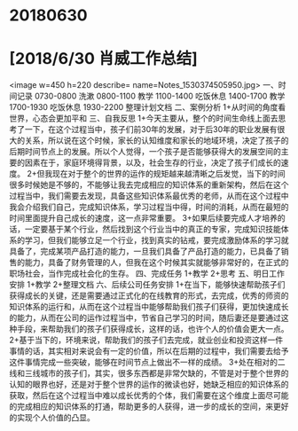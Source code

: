 # 20180630

# [2018/6/30 肖威工作总结]
<image w=450 h=220 describe= name=Notes_1530374505950.jpg>
一、时间记录
0730-0800 洗漱
0800-1100 教学
1100-1400 吃饭休息
1400-1700 教学
1700-1930 吃饭休息
1930-2200 整理计划文档
二、案例分析
1+从时间的角度看世界，心态会更加平和
三、自我反思
1+今天主要从，整个的时间生命线上面去思考了一下，在这个过程当中，孩子们前30年的发展，对于后30年的职业发展有很大的关系，所以说在这个时候，家长的认知维度和家长的地域环境，决定了孩子的后期时间节点上的发展。所以个人觉得，一个孩子是否能够获得大的发展空间的主要的因素在于，家庭环境得背景，以及，社会生存的行业，决定了孩子们成长的速度。
2+但我现在对于整个的世界的运作的规矩越来越清晰之后发觉，当下的时间很多时候她是不够的，不能够让我去完成相应的知识体系的重新架构，然后在这个过程当中，我们需要去发现，具备这些知识体系最优秀的老师，从而在这个过程中我会介绍我们自己，完成知识体系，学习过程当中得，时间的消耗，从而在最短的时间里面提升自己成长的速度，这一点非常重要。
3+如果后续要完成人才培养的话，一定要基于某个行业，然后找到这个行业当中的真正的专家，完成知识技能体系的学习，但我们能够立足一个行业，找到真实的钻戒，要完成激励体系的学习就具备了，完成某项产品打造的能力，一旦我们具备了产品打造的能力，已具备了销售的能力，具备了财务管理的人，但我在这个时候其实就能够非常好的，在正式的职场社会，当作完成社会化的生存。
四、完成任务
1+教学
2+思考
五、明日工作安排
1+教学
2+整理文档
六、后续公司任务安排
1+在当下，能够快速帮助孩子们获得成长的关键，还是需要通过正式化的在线教育的形式，去完成，优秀的师资的知识体系的运行和，从而在这个过程当中能够帮助我们孩子们获得，更加快速成长的能力，从而在公司的运作过程当中，节省自己学习的时间，随后妻还是要通过这种手段，来帮助我们的孩子们获得成长，这样的话，也许个人的价值会更大一点。
2+基于当下的，环境来说，帮助我们的孩子们去完成，就业创业和投资这样一件事情的话，其实相对来说会有一定的价值，所以在后期的过程中，我们需要去给予这件事情完成一些突破，能够在时间节点上做出不一样的成绩。
3+处在相对的二线和三线城市的孩子们，其实，很多东西都是非常欠缺的，不管是对于整个世界的认知的眼界也好，还是对于整个世界的运作的微读也好，她缺乏相应的知识体系的获取，然后在这个过程当中难以成长优秀的个体，我们需要在这个维度上面尽可能的完成相应的知识体系的打通，帮助更多的人获得，进一步的成长的空间，来更好的实现个人价值的凸显。
